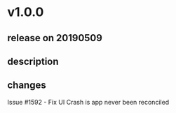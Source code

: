 # v1.0.0

## release on 20190509
## description
## changes
Issue #1592 - Fix UI Crash is app never been reconciled

